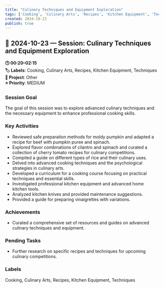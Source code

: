 ```yaml
---
title: "Culinary Techniques and Equipment Exploration"
tags: ['Cooking', 'Culinary Arts', 'Recipes', 'Kitchen Equipment', 'Techniques']
created: 2024-10-23
publish: true
---
```


## 📅 2024-10-23 — Session: Culinary Techniques and Equipment Exploration

**🕒 00:20–02:15**  
**🏷️ Labels**: Cooking, Culinary Arts, Recipes, Kitchen Equipment, Techniques  
**📂 Project**: Other  
**⭐ Priority**: MEDIUM  


### Session Goal
The goal of this session was to explore advanced culinary techniques and the necessary equipment to enhance professional cooking skills.

### Key Activities
- Reviewed safe preparation methods for moldy pumpkin and adapted a recipe for beef with pumpkin puree and spinach.
- Explored flavor combinations of cilantro and spinach and curated a collection of cherry tomato recipes for culinary competitions.
- Compiled a guide on different types of rice and their culinary uses.
- Delved into advanced cooking techniques and the psychological strategies in culinary arts.
- Developed a curriculum for a cooking course focusing on practical techniques and essential skills.
- Investigated professional kitchen equipment and advanced home kitchen tools.
- Analyzed kitchen knives and provided maintenance suggestions.
- Provided a guide for preparing vinaigrettes with variations.

### Achievements
- Curated a comprehensive set of resources and guides on advanced culinary techniques and equipment.

### Pending Tasks
- Further research on specific recipes and techniques for upcoming culinary competitions.

### Labels
Cooking, Culinary Arts, Recipes, Kitchen Equipment, Techniques
